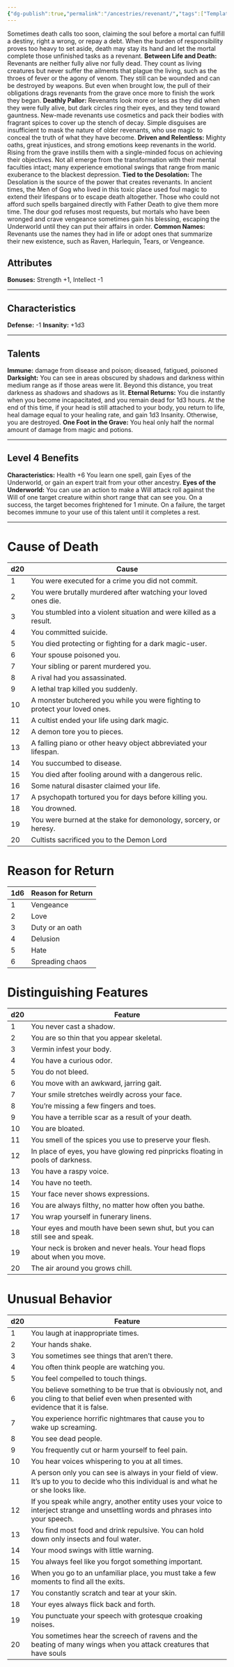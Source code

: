 ```yaml
---
{"dg-publish":true,"permalink":"/ancestries/revenant/","tags":["Template"]}
---
```


Sometimes death calls too soon, claiming the soul before a mortal can fulfill a destiny, right a wrong, or repay a debt. When the burden of responsibility proves too heavy to set aside, death may stay its hand and let the mortal complete those unfinished tasks as a revenant.
**Between Life and Death:** Revenants are neither fully alive nor fully dead. They count as living creatures but never suffer the ailments that plague the living, such as the throes of fever or the agony of venom. They still can be wounded and can be destroyed by weapons. But even when brought low, the pull of their obligations drags revenants from the grave once more to finish the work they began.
**Deathly Pallor:** Revenants look more or less as they did when they were fully alive, but dark circles ring their eyes, and they tend toward gauntness. New-made revenants use cosmetics and pack their bodies with fragrant spices to cover up the stench of decay. Simple disguises are insufficient to mask the nature of older revenants, who use magic to conceal the truth of what they have become.
**Driven and Relentless:** Mighty oaths, great injustices, and strong emotions keep revenants in the world. Rising from the grave instills them with a single-minded focus on achieving their objectives. Not all emerge from the transformation with their mental faculties intact; many experience emotional swings that range from manic exuberance to the blackest depression.
**Tied to the Desolation:** The Desolation is the source of the power that creates revenants. In ancient times, the Men of Gog who lived in this toxic place used foul magic to extend their lifespans or to escape death altogether. Those who could not afford such spells bargained directly with Father Death to give them more time. The dour god refuses most requests, but mortals who have been wronged and crave vengeance sometimes gain his blessing, escaping the Underworld until they can put their affairs in order.
**Common Names:** Revenants use the names they had in life or adopt ones that summarize their new existence, such as Raven, Harlequin, Tears, or Vengeance.
## Attributes
**Bonuses:** Strength +1, Intellect -1
- - -
## Characteristics
**Defense:** -1
**Insanity:** +1d3
- - - 
## Talents
**Immune:** damage from disease and poison; diseased, fatigued, poisoned
**Darksight:** You can see in areas obscured by shadows and darkness within medium range as if those areas were lit.
Beyond this distance, you treat darkness as shadows and shadows as lit.
**Eternal Returns:** You die instantly when you become incapacitated, and you remain dead for 1d3 hours. At the end of this time, if your head is still attached to your body, you return to life, heal damage equal to your healing rate, and gain 1d3 Insanity. Otherwise, you are destroyed.
**One Foot in the Grave:** You heal only half the normal amount of damage from magic and potions.
- - - 
## Level 4 Benefits
**Characteristics:** Health +6
You learn one spell, gain Eyes of the Underworld, or gain an expert trait from your other ancestry.
**Eyes of the Underworld:** You can use an action to make a Will attack roll against the Will of one target creature within short range that can see you. On a success, the target becomes frightened for 1 minute. On a failure, the target becomes immune to your use of this talent until it completes a rest.
- - -
# Cause of Death

| d20 | Cause                                                                       |
| --- | --------------------------------------------------------------------------- |
| 1   | You were executed for a crime you did not commit.                           |
| 2   | You were brutally murdered after watching your loved ones die.              |
| 3   | You stumbled into a violent situation and were killed as a result.          |
| 4   | You committed suicide.                                                      |
| 5   | You died protecting or fighting for a dark magic-user.                      |
| 6   | Your spouse poisoned you.                                                   |
| 7   | Your sibling or parent murdered you.                                        |
| 8   | A rival had you assassinated.                                               |
| 9   | A lethal trap killed you suddenly.                                          |
| 10  | A monster butchered you while you were fighting to protect your loved ones. |
| 11  | A cultist ended your life using dark magic.                                 |
| 12  | A demon tore you to pieces.                                                 |
| 13  | A falling piano or other heavy object abbreviated your lifespan.            |
| 14  | You succumbed to disease.                                                   |
| 15  | You died after fooling around with a dangerous relic.                       |
| 16  | Some natural disaster claimed your life.                                    |
| 17  | A psychopath tortured you for days before killing you.                      |
| 18  | You drowned.                                                                |
| 19  | You were burned at the stake for demonology, sorcery, or heresy.            |
| 20  | Cultists sacrificed you to the Demon Lord                                   |
# Reason for Return

| 1d6 | Reason for Return |
| --- | ----------------- |
| 1   | Vengeance         |
| 2   | Love              |
| 3   | Duty or an oath   |
| 4   | Delusion          |
| 5   | Hate              |
| 6   | Spreading chaos   |
# Distinguishing Features

| d20 | Feature                                                                         |
| --- | ------------------------------------------------------------------------------- |
| 1   | You never cast a shadow.                                                        |
| 2   | You are so thin that you appear skeletal.                                       |
| 3   | Vermin infest your body.                                                        |
| 4   | You have a curious odor.                                                        |
| 5   | You do not bleed.                                                               |
| 6   | You move with an awkward, jarring gait.                                         |
| 7   | Your smile stretches weirdly across your face.                                  |
| 8   | You’re missing a few fingers and toes.                                          |
| 9   | You have a terrible scar as a result of your death.                             |
| 10  | You are bloated.                                                                |
| 11  | You smell of the spices you use to preserve your flesh.                         |
| 12  | In place of eyes, you have glowing red pinpricks floating in pools of darkness. |
| 13  | You have a raspy voice.                                                         |
| 14  | You have no teeth.                                                              |
| 15  | Your face never shows expressions.                                              |
| 16  | You are always filthy, no matter how often you bathe.                           |
| 17  | You wrap yourself in funerary linens.                                           |
| 18  | Your eyes and mouth have been sewn shut, but you can still see and speak.       |
| 19  | Your neck is broken and never heals. Your head flops about when you move.       |
| 20  | The air around you grows chill.                                                 |
# Unusual Behavior

| d20 | Feature                                                                                                                                   |
| --- | ----------------------------------------------------------------------------------------------------------------------------------------- |
| 1   | You laugh at inappropriate times.                                                                                                         |
| 2   | Your hands shake.                                                                                                                         |
| 3   | You sometimes see things that aren’t there.                                                                                               |
| 4   | You often think people are watching you.                                                                                                  |
| 5   | You feel compelled to touch things.                                                                                                       |
| 6   | You believe something to be true that is obviously not, and you cling to that belief even when presented with evidence that it is false.  |
| 7   | You experience horrific nightmares that cause you to wake up screaming.                                                                   |
| 8   | You see dead people.                                                                                                                      |
| 9   | You frequently cut or harm yourself to feel pain.                                                                                         |
| 10  | You hear voices whispering to you at all times.                                                                                           |
| 11  | A person only you can see is always in your field of view. It’s up to you to decide who this individual is and what he or she looks like. |
| 12  | If you speak while angry, another entity uses your voice to interject strange and unsettling words and phrases into your speech.          |
| 13  | You find most food and drink repulsive. You can hold down only insects and foul water.                                                    |
| 14  | Your mood swings with little warning.                                                                                                     |
| 15  | You always feel like you forgot something important.                                                                                      |
| 16  | When you go to an unfamiliar place, you must take a few moments to find all the exits.                                                    |
| 17  | You constantly scratch and tear at your skin.                                                                                             |
| 18  | Your eyes always flick back and forth.                                                                                                    |
| 19  | You punctuate your speech with grotesque croaking noises.                                                                                 |
| 20  | You sometimes hear the screech of ravens and the beating of many wings when you attack creatures that have souls                          |